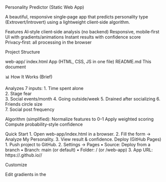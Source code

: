 Personality Predictor (Static Web App)

A beautiful, responsive single‑page app that predicts personality type (Extrovert/Introvert) using a lightweight client‑side algorithm. 


Features
	AI‑style client‑side analysis (no backend)
	Responsive, mobile‑first UI with gradients/animations
	Instant results with confidence score
	Privacy‑first: all processing in the browser

Project Structure

web-app/
index.html   App (HTML, CSS, JS in one file)
README.md    This document

📊 How It Works (Brief)

Analyzes 7 inputs:
	1.	Time spent alone  
	2. Stage fear  
	3. Social events/month
	4.	Going outside/week 
	5. Drained after socializing
	6.	Friends circle size  
	7. Social post frequency

Algorithm (simplified):
	Normalize features to 0–1
	Apply weighted scoring
	Compute probability‑style confidence

Quick Start
	1.	Open web-app/index.html in a browser.
	2.	Fill the form → Analyze My Personality.
	3.	View result & confidence.
 Deploy (GitHub Pages)
	1.	Push project to GitHub.
	2.	Settings → Pages
	•	Source: Deploy from a branch
	•	Branch: main (or default) • Folder: / (or /web-app)
	3.	App URL: https://<username>.github.io/<repo>/

Customize

Edit gradients in the <style> section of index.html:

/* Main */
background: linear-gradient(135deg, #89f7fe 0%, #66a6ff 100%);
/* Extrovert */
background: linear-gradient(135deg, #4facfe 0%, #00f2fe 100%);
/* Introvert */
background: linear-gradient(135deg, #fa709a 0%, #fee140 100%);


Testing

Try these examples:
	•	Extrovert: Alone 2h • No stage fear • 8 events/mo • Outside 5/wk • Not drained • 20 friends • 5 posts/wk
	•	Introvert: Alone 6h • Stage fear • 2 events/mo • Outside 2/wk • Drained • 5 friends • 1 post/wk

Tech
	•	HTML5 for structure
	•	CSS3 for styling/animations
	•	JavaScript for scoring & UI

Privacy
	•	No data storage or tracking
	•	100% client‑side

Support (Basics)
	•	If GitHub Pages doesn’t load: check Settings → Pages folder/branch
	•	If results seem off: model is simplified for demo/education
	•	Check browser console for errors


